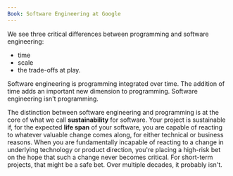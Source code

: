 ```yaml
---
Book: Software Engineering at Google
---
```

We see three critical differences between programming and software engineering:
- time
- scale
- the trade-offs at play.

Software engineering is programming integrated over time. The addition of time adds an important new dimension to programming. Software engineering isn't programming.

The distinction between software engineering and programming is at the core of what we call **sustainability** for software. Your project is sustainable if, for the expected **life span** of your software, you are capable of reacting to whatever valuable change comes along, for either technical or business reasons. When you are fundamentally incapable of reacting to a change in underlying technology or product direction, you're placing a high-risk bet on the hope that such a change never becomes critical. For short-term projects, that might be a safe bet. Over multiple decades, it probably isn't.
